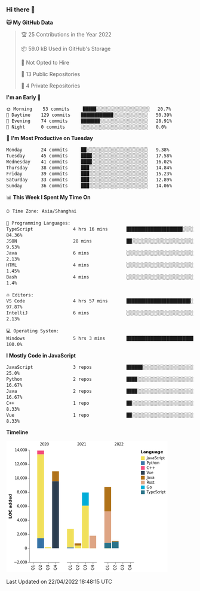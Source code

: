 ### Hi there 👋

<!--START_SECTION:waka-->
**🐱 My GitHub Data** 

> 🏆 25 Contributions in the Year 2022
 > 
> 📦 59.0 kB Used in GitHub's Storage 
 > 
> 🚫 Not Opted to Hire
 > 
> 📜 13 Public Repositories 
 > 
> 🔑 4 Private Repositories  
 > 
**I'm an Early 🐤** 

```text
🌞 Morning    53 commits     █████░░░░░░░░░░░░░░░░░░░░   20.7% 
🌆 Daytime    129 commits    ████████████░░░░░░░░░░░░░   50.39% 
🌃 Evening    74 commits     ███████░░░░░░░░░░░░░░░░░░   28.91% 
🌙 Night      0 commits      ░░░░░░░░░░░░░░░░░░░░░░░░░   0.0%

```
📅 **I'm Most Productive on Tuesday** 

```text
Monday       24 commits     ██░░░░░░░░░░░░░░░░░░░░░░░   9.38% 
Tuesday      45 commits     ████░░░░░░░░░░░░░░░░░░░░░   17.58% 
Wednesday    41 commits     ████░░░░░░░░░░░░░░░░░░░░░   16.02% 
Thursday     38 commits     ███░░░░░░░░░░░░░░░░░░░░░░   14.84% 
Friday       39 commits     ███░░░░░░░░░░░░░░░░░░░░░░   15.23% 
Saturday     33 commits     ███░░░░░░░░░░░░░░░░░░░░░░   12.89% 
Sunday       36 commits     ███░░░░░░░░░░░░░░░░░░░░░░   14.06%

```


📊 **This Week I Spent My Time On** 

```text
⌚︎ Time Zone: Asia/Shanghai

💬 Programming Languages: 
TypeScript               4 hrs 16 mins       █████████████████████░░░░   84.36% 
JSON                     28 mins             ██░░░░░░░░░░░░░░░░░░░░░░░   9.53% 
Java                     6 mins              ░░░░░░░░░░░░░░░░░░░░░░░░░   2.13% 
HTML                     4 mins              ░░░░░░░░░░░░░░░░░░░░░░░░░   1.45% 
Bash                     4 mins              ░░░░░░░░░░░░░░░░░░░░░░░░░   1.4%

🔥 Editors: 
VS Code                  4 hrs 57 mins       ████████████████████████░   97.87% 
IntelliJ                 6 mins              ░░░░░░░░░░░░░░░░░░░░░░░░░   2.13%

💻 Operating System: 
Windows                  5 hrs 3 mins        █████████████████████████   100.0%

```

**I Mostly Code in JavaScript** 

```text
JavaScript               3 repos             ██████░░░░░░░░░░░░░░░░░░░   25.0% 
Python                   2 repos             ████░░░░░░░░░░░░░░░░░░░░░   16.67% 
Java                     2 repos             ████░░░░░░░░░░░░░░░░░░░░░   16.67% 
C++                      1 repo              ██░░░░░░░░░░░░░░░░░░░░░░░   8.33% 
Vue                      1 repo              ██░░░░░░░░░░░░░░░░░░░░░░░   8.33%

```


**Timeline**

![Chart not found](https://raw.githubusercontent.com/rexcape/rexcape/main/charts/bar_graph.png) 


 Last Updated on 22/04/2022 18:48:15 UTC
<!--END_SECTION:waka-->

<!--
**rexcape/rexcape** is a ✨ _special_ ✨ repository because its `README.md` (this file) appears on your GitHub profile.

Here are some ideas to get you started:

- 🔭 I’m currently working on ...
- 🌱 I’m currently learning ...
- 👯 I’m looking to collaborate on ...
- 🤔 I’m looking for help with ...
- 💬 Ask me about ...
- 📫 How to reach me: ...
- 😄 Pronouns: ...
- ⚡ Fun fact: ...
-->
